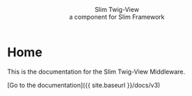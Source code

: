 <header class="site-header">
    <div class="site-title">Slim Twig-View</div>
    <div class="site-slogan">a component for Slim Framework</div>
</header>



# Home

This is the documentation for the Slim Twig-View Middleware.

[Go to the documentation]({{ site.baseurl }}/docs/v3)
